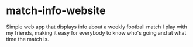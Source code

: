 # match-info-website
Simple web app that displays info about a weekly football match I play with my friends, making it easy for everybody to know who's going and at what time the match is.
